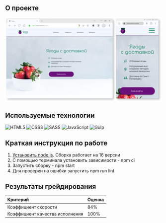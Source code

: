 ## О проекте

<img width="869" alt="Devices Mockup." src="/source/yagoda-preview.png">

## Используемые технологии

![HTML5](https://img.shields.io/badge/html5-%23E34F26.svg?style=for-the-badge&logo=html5&logoColor=white)
![CSS3](https://img.shields.io/badge/css3-%231572B6.svg?style=for-the-badge&logo=css3&logoColor=white)
![SASS](https://img.shields.io/badge/SASS-hotpink.svg?style=for-the-badge&logo=SASS&logoColor=white)
![JavaScript](https://img.shields.io/badge/javascript-%23323330.svg?style=for-the-badge&logo=javascript&logoColor=%23F7DF1E)
![Gulp](https://img.shields.io/badge/GULP-%23CF4647.svg?style=for-the-badge&logo=gulp&logoColor=white)

## Краткая инструкция по работе

1. [Установить node.js](https://nodejs.org/download/release/latest-v16.x/). Сборка работает на 16 версии
2. С помощью терминала установить зависимости - npm ci
3. Запустить сборку - npm start
4. Для проверки на ошибки запустить npm run lint

## Результаты грейдирования

| Критерий                        | Оценка  |
|:------------------------------- |:------- |
| Коэффициент скорости            | 84%     |
| Коэффициент качества исполнения | 100%    |

